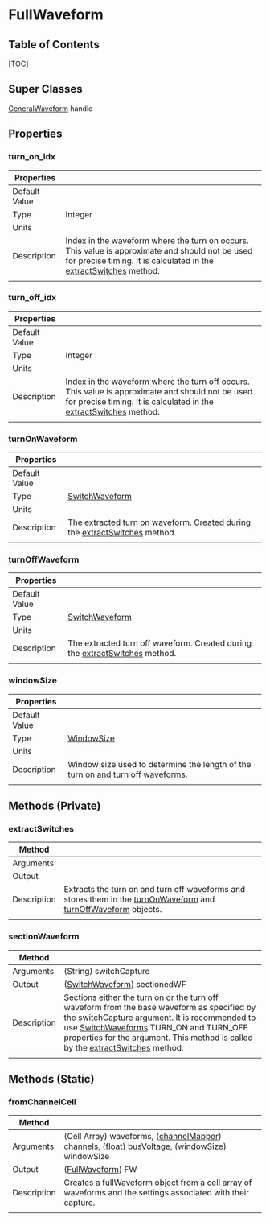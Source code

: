 # FullWaveform
## Table of Contents
[TOC]

## Super Classes
[GeneralWaveform][GeneralWaveform]
handle

## Properties
### turn_on_idx
| Properties | |
|---------|:--|
| Default Value |  |
| Type | Integer |
| Units |  |
| Description | Index in the waveform where the turn on occurs. This value is approximate and should not be used for precise timing. It is calculated in the [extractSwitches](#extractswitches) method. |
|||

### turn_off_idx
| Properties | |
|---------|:--|
| Default Value |  |
| Type | Integer |
| Units |  |
| Description |  Index in the waveform where the turn off occurs. This value is approximate and should not be used for precise timing. It is calculated in the [extractSwitches](#extractswitches) method.  |
|||


### turnOnWaveform
| Properties | |
|---------|:--|
| Default Value |  |
| Type | [SwitchWaveform][SwitchWaveform] |
| Units |  |
| Description | The extracted turn on waveform. Created during the [extractSwitches](#extractswitches) method. |
|||

### turnOffWaveform
| Properties | |
|---------|:--|
| Default Value |  |
| Type | [SwitchWaveform][SwitchWaveform] |
| Units |  |
| Description | The extracted turn off waveform. Created during the [extractSwitches](#extractswitches) method. |
|||

### windowSize
| Properties | |
|---------|:--|
| Default Value |  |
| Type | [WindowSize][WindowSize] |
| Units |  |
| Description | Window size used to determine the length of the turn on and turn off waveforms. |
|||

## Methods (Private)
### extractSwitches
| Method | |
|--------|:--|
| Arguments |  |
| Output |  |
| Description | Extracts the turn on and turn off waveforms and stores them in the [turnOnWaveform](#turnonwaveform) and [turnOffWaveform](#turnoffwaveform) objects.  |
|||

### sectionWaveform
| Method | |
|--------|:--|
| Arguments | (String) switchCapture |
| Output | ([SwitchWaveform][SwitchWaveform]) sectionedWF |
| Description | Sections either the turn on or the turn off waveform from the base waveform as specified by the switchCapture argument. It is recommended to use [SwitchWaveforms][SwitchWaveform] TURN_ON and TURN_OFF properties for the argument. This method is called by the [extractSwitches](#extractswitches) method. |
|||

## Methods (Static)
### fromChannelCell
| Method | |
|--------|:--|
| Arguments | (Cell Array) waveforms, ([channelMapper][channelMapper]) channels, (float) busVoltage, ([windowSize][windowSize]) windowSize |
| Output | ([FullWaveform][fullWaveform]) FW |
| Description | Creates a fullWaveform object from a cell array of waveforms and the settings associated with their capture.  |
|||



[channelMapper]: channelMapper.html
[checkLoadInductor]: checkLoadInductor.html
[DoublePulseResults]: DoublePulseResults.html
[Double_Pulse_Test]: Double_Pulse_Test.html
[DPTSettings]: DPTSettings.html
[extractWaveforms]: extractWaveforms.html
[extract_turn_on_waveform]: extract_turn_on_waveform.html
[findDeskew]: findDeskew.html
[FullWaveform]: FullWaveform.html
[GeneralWaveform]: GeneralWaveform.html
[Keithley2260B]: Keithley2260B.html
[min2Scale]: min2Scale.html
[processWaveform]: processWaveform.html
[pulse_generator]: pulse_generator.html
[rescaleAndRepulse]: rescaleAndRepulse.html
[runDoublePulseTest]: runDoublePulseTest.html
[SCPI_FunctionGenerator]: SCPI_FunctionGenerator.html
[SCPI_Instrument]: SCPI_Instrument.html
[SCPI_Oscilloscope]: SCPI_Oscilloscope.html
[SCPI_VoltageSource]: SCPI_VoltageSource.html
[SettingsSweepObject]: SettingsSweepObject.html
[setVoltageToLoad]: setVoltageToLoad.html
[SimpleSettings]: SimpleSettings.html
[SorensonVoltageSource]: SorensonVoltageSource.html
[splitWaveforms]: splitWaveforms.html
[SurfacePlotSettings]: SurfacePlotSettings.html
[SweepPlotSettings]: SweepPlotSettings.html
[SweepResults]: SweepResults.html
[SwitchWaveform]: SwitchWaveform.html
[waveformTimeIdx]: waveformTimeIdx.html
[WindowSize]: WindowSize.html